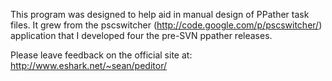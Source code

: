 This program was designed to help aid in manual design of PPather task files. It grew from the pscswitcher (http://code.google.com/p/pscswitcher/) application that I developed four the pre-SVN ppather releases.

Please leave feedback on the official site at: http://www.eshark.net/~sean/peditor/